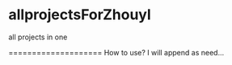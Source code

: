 allprojectsForZhouyl
====================

all projects in one 

====================
How to use? 
I will append as need...


